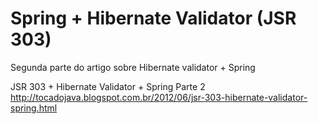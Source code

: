 Spring + Hibernate Validator (JSR 303)
===============
Segunda parte do artigo sobre Hibernate validator + Spring

JSR 303 + Hibernate Validator + Spring Parte 2
http://tocadojava.blogspot.com.br/2012/06/jsr-303-hibernate-validator-spring.html
